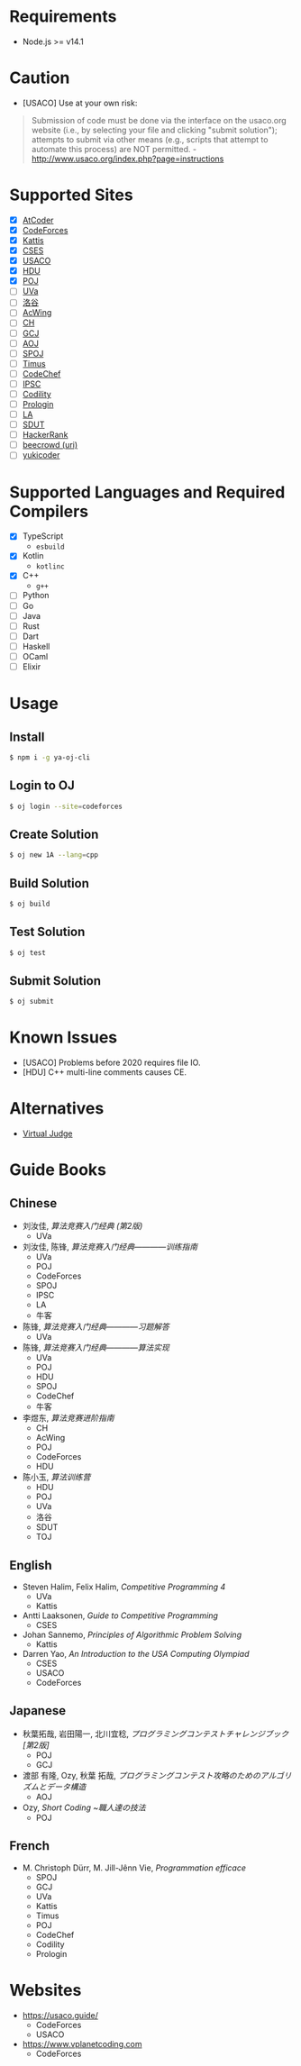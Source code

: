 # Requirements

* Node.js >= v14.1

# Caution

* \[USACO\] Use at your own risk:
> Submission of code must be done via the interface on the usaco.org website (i.e., by selecting your file and clicking "submit solution"); attempts to submit via other means (e.g., scripts that attempt to automate this process) are NOT permitted. - http://www.usaco.org/index.php?page=instructions

# Supported Sites

- [x] [AtCoder](https://atcoder.jp/)
- [x] [CodeForces](https://codeforces.com/)
- [x] [Kattis](https://open.kattis.com/)
- [x] [CSES](https://cses.fi/)
- [x] [USACO](http://usaco.org/)
- [x] [HDU](https://acm.hdu.edu.cn/)
- [x] [POJ](http://poj.org/)
- [ ] [UVa](https://onlinejudge.org/index.php)
- [ ] [洛谷](https://www.luogu.com.cn/)
- [ ] [AcWing](https://www.acwing.com/)
- [ ] [CH](http://www.contest-hunter.org/)
- [ ] [GCJ](https://codingcompetitions.withgoogle.com/codejam)
- [ ] [AOJ](https://judge.u-aizu.ac.jp/)
- [ ] [SPOJ](https://www.spoj.com/)
- [ ] [Timus](https://acm.timus.ru/)
- [ ] [CodeChef](https://www.codechef.com/)
- [ ] [IPSC](https://ipsc.ksp.sk/)
- [ ] [Codility](https://app.codility.com/programmers/)
- [ ] [Prologin](https://prologin.org/)
- [ ] [LA](http://livearchive.onlinejudge.org/)
- [ ] [SDUT](https://acm.sdut.edu.cn/onlinejudge3/)
- [ ] [HackerRank](https://www.hackerrank.com)
- [ ] [beecrowd (uri)](https://www.beecrowd.com.br)
- [ ] [yukicoder](https://yukicoder.me/)

# Supported Languages and Required Compilers

- [x] TypeScript
  * `esbuild`
- [x] Kotlin
  * `kotlinc`
- [x] C++
  * `g++`
- [ ] Python
- [ ] Go
- [ ] Java
- [ ] Rust
- [ ] Dart
- [ ] Haskell
- [ ] OCaml
- [ ] Elixir

# Usage

## Install

```bash
$ npm i -g ya-oj-cli
```

## Login to OJ

```bash
$ oj login --site=codeforces
```

## Create Solution

```bash
$ oj new 1A --lang=cpp
```

## Build Solution

```bash
$ oj build
```

## Test Solution

```bash
$ oj test
```

## Submit Solution

```bash
$ oj submit
```

# Known Issues

* \[USACO\] Problems before 2020 requires file IO.
* \[HDU\] C++ multi-line comments causes CE.

# Alternatives
* [Virtual Judge](https://vjudge.net/)

# Guide Books

## Chinese
* 刘汝佳, *算法竞赛入门经典 (第2版)*
  * UVa
* 刘汝佳, 陈锋, *算法竞赛入门经典————训练指南*
  * UVa
  * POJ
  * CodeForces
  * SPOJ
  * IPSC
  * LA
  * 牛客
* 陈锋, *算法竞赛入门经典————习题解答*
  * UVa
* 陈锋, *算法竞赛入门经典————算法实现*
  * UVa
  * POJ
  * HDU
  * SPOJ
  * CodeChef
  * 牛客
* 李煜东, *算法竞赛进阶指南*
  * CH
  * AcWing
  * POJ
  * CodeForces
  * HDU
* 陈小玉, *算法训练营*
  * HDU
  * POJ
  * UVa
  * 洛谷
  * SDUT
  * TOJ

## English
* Steven Halim, Felix Halim, *Competitive Programming 4*
  * UVa
  * Kattis
* Antti Laaksonen, *Guide to Competitive Programming*
  * CSES
* Johan Sannemo, *Principles of Algorithmic Problem Solving*
  * Kattis
* Darren Yao, *An Introduction to the USA Computing Olympiad*
  * CSES
  * USACO
  * CodeForces

## Japanese
* 秋葉拓哉, 岩田陽一, 北川宜稔, *プログラミングコンテストチャレンジブック [第2版]*
  * POJ
  * GCJ
* 渡部 有隆, Ozy, 秋葉 拓哉, *プログラミングコンテスト攻略のためのアルゴリズムとデータ構造*
  * AOJ
* Ozy, *Short Coding ~職人達の技法*
  * POJ

## French
* M. Christoph Dürr, M. Jill-Jênn Vie, *Programmation efficace*
  * SPOJ
  * GCJ
  * UVa
  * Kattis
  * Timus
  * POJ
  * CodeChef
  * Codility
  * Prologin

# Websites
* https://usaco.guide/
  * CodeForces
  * USACO
* https://www.vplanetcoding.com
  * CodeForces

